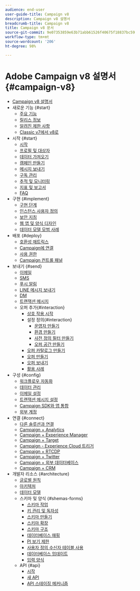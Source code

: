 ```yaml
---
audience: end-user
user-guide-title: Campaign v8
description: Campaign v8 설명서
breadcrumb-title: Campaign v8
title: Campaign v8 문서
source-git-commit: 9e07353859e63b71abb61526f40675f18837bc59
workflow-type: tm+mt
source-wordcount: '206'
ht-degree: 98%

---
```



# Adobe Campaign v8 설명서 {#campaign-v8}

+ [Campaign v8 설명서](campaign-home.md)
+ 새로운 기능 {#start}
   + [주요 기능](start/whats-new.md)
   + [릴리스 정보](start/release-notes.md)
   + [알려진 제한 사항](start/known-limitations.md)
   + [Classic v7에서 v8로](start/capability-matrix.md)
+ 시작 {#start}
   + [시작](start/get-started.md)
   + [프로필 및 대상자](start/audiences.md)
   + [데이터 가져오기](start/import.md)
   + [캠페인 만들기](start/campaigns.md)
   + [메시지 보내기](start/create-message.md)
   + [구독 관리](start/subscriptions.md)
   + [추적 및 모니터링](start/tracking.md)
   + [지표 및 보고서](start/reporting.md)
   + [FAQ](start/campaign-faq.md)
+ 구현 {#implement}
   + [구현 단계](start/implement.md)
   + [인스턴스 사용자 정의](dev/customize.md)
   + [보안 지침](config/security.md)
   + [웹 앱 및 양식 디자인](dev/webapps.md)
   + [데이터 모델 모범 사례](dev/datamodel-best-practices.md)
+ 배포 {#deploy}
   + [호환성 매트릭스](start/compatibility-matrix.md)
   + [Campaign에 연결](start/connect.md)
   + [사용 권한](start/permissions.md)
   + [Campaign 컨트롤 패널](config/self-service.md)
+ 보내기 {#send}
   + [이메일](send/email.md)
   + [SMS](send/sms.md)
   + [푸시 알림](send/push.md)
   + [LINE 메시지 보내기](send/line.md)
   + [DM](send/direct-mail.md)
   + [트랜잭션 메시지 ](send/transactional.md)
   + 오퍼 추가{#interaction}
      + [상호 작용 시작](send/interaction.md)
      + 설정 정의{#interaction}
         + [운영자 만들기](send/interaction-operators.md)
         + [환경 만들기](send/interaction-env.md)
         + [사전 정의 필터 만들기](send/interaction-predefined-filters.md)
         + [오퍼 공간 만들기](send/interaction-offer-spaces.md)
      + [오퍼 카탈로그 만들기](send/interaction-offer-catalog.md)
      + [오퍼 만들기](send/interaction-offer.md)
      + [오퍼 보내기](send/interaction-send-offers.md)
      + [활용 사례](send/interaction-use-cases.md)
+ 구성 {#config}
   + [워크플로우 자동화](config/workflows.md)
   + [데이터 관리](config/replication.md)
   + [이메일 설정](config/email-settings.md)
   + [트랜잭션 메시지 설정](config/transactional-msg-settings.md)
   + [Campaign SDK와 앱 통합](config/push-config.md)
   + [외부 계정](config/external-accounts.md)
+ 연결 {#connect}
   + [다른 솔루션과 연결](connect/integration.md)
   + [Campaign + Analytics](connect/ac-aa.md)
   + [Campaign + Experience Manager](connect/ac-aem.md)
   + [Campaign + Target](connect/ac-at.md)
   + [Campaign - Experience Cloud 트리거](connect/ac-triggers.md)
   + [Campaign + RTCDP](connect/ac-rtcdp.md)
   + [Campaign + Twitter](connect/ac-tw.md)
   + [Campaign + 외부 데이터베이스](connect/fda.md)
   + [Campaign + CRM](connect/crm.md)
+ 개발자 리소스 {#architecture}
   + [글로벌 원칙](dev/general-architecture.md)
   + [아키텍처](dev/architecture.md)
   + [데이터 모델](dev/datamodel.md)
   + 스키마 및 양식 {#shemas-forms}
      + [스키마 작업](dev/schemas.md)
      + [키 관리 및 독자성](dev/keys.md)
      + [스키마 만들기](dev/create-schema.md)
      + [스키마 확장](dev/extend-schema.md)
      + [스키마 구조](dev/schema-structure.md)
      + [데이터베이스 매핑](dev/database-mapping.md)
      + [PI 보기 제한](dev/restrict-pi-view.md)
      + [사용자 정의 수신자 테이블 사용](dev/custom-recipient.md)
      + [데이터베이스 업데이트](dev/update-database-structure.md)
      + [입력 양식](dev/forms.md)
   + API {#api}
      + [시작](dev/api.md)
      + [새 API](dev/new-apis.md)
      + [API 스테이징 메커니즘](dev/staging.md)
